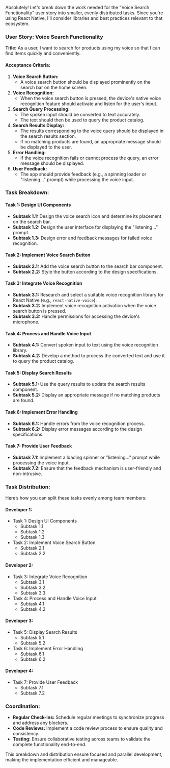 Absolutely! Let's break down the work needed for the "Voice Search Functionality" user story into smaller, evenly distributed tasks. Since you're using React Native, I'll consider libraries and best practices relevant to that ecosystem.

### User Story: Voice Search Functionality

**Title:** As a user, I want to search for products using my voice so that I can find items quickly and conveniently.

#### Acceptance Criteria:

1. **Voice Search Button:**
   - A voice search button should be displayed prominently on the search bar on the home screen.
2. **Voice Recognition:**
   - When the voice search button is pressed, the device's native voice recognition feature should activate and listen for the user's input.
3. **Search Query Processing:**
   - The spoken input should be converted to text accurately.
   - The text should then be used to query the product catalog.
4. **Search Results Display:**
   - The results corresponding to the voice query should be displayed in the search results section.
   - If no matching products are found, an appropriate message should be displayed to the user.
5. **Error Handling:**
   - If the voice recognition fails or cannot process the query, an error message should be displayed.
6. **User Feedback:**
   - The app should provide feedback (e.g., a spinning loader or "listening..." prompt) while processing the voice input.

### Task Breakdown:

#### Task 1: Design UI Components

- **Subtask 1.1:** Design the voice search icon and determine its placement on the search bar.
- **Subtask 1.2:** Design the user interface for displaying the "listening..." prompt.
- **Subtask 1.3:** Design error and feedback messages for failed voice recognition.

#### Task 2: Implement Voice Search Button

- **Subtask 2.1:** Add the voice search button to the search bar component.
- **Subtask 2.2:** Style the button according to the design specifications.

#### Task 3: Integrate Voice Recognition

- **Subtask 3.1:** Research and select a suitable voice recognition library for React Native (e.g., `react-native-voice`).
- **Subtask 3.2:** Implement voice recognition activation when the voice search button is pressed.
- **Subtask 3.3:** Handle permissions for accessing the device's microphone.

#### Task 4: Process and Handle Voice Input

- **Subtask 4.1:** Convert spoken input to text using the voice recognition library.
- **Subtask 4.2:** Develop a method to process the converted text and use it to query the product catalog.

#### Task 5: Display Search Results

- **Subtask 5.1:** Use the query results to update the search results component.
- **Subtask 5.2:** Display an appropriate message if no matching products are found.

#### Task 6: Implement Error Handling

- **Subtask 6.1:** Handle errors from the voice recognition process.
- **Subtask 6.2:** Display error messages according to the design specifications.

#### Task 7: Provide User Feedback

- **Subtask 7.1:** Implement a loading spinner or "listening..." prompt while processing the voice input.
- **Subtask 7.2:** Ensure that the feedback mechanism is user-friendly and non-intrusive.

### Task Distribution:

Here’s how you can split these tasks evenly among team members:

#### Developer 1:

- Task 1: Design UI Components
  - Subtask 1.1
  - Subtask 1.2
  - Subtask 1.3
- Task 2: Implement Voice Search Button
  - Subtask 2.1
  - Subtask 2.2

#### Developer 2:

- Task 3: Integrate Voice Recognition
  - Subtask 3.1
  - Subtask 3.2
  - Subtask 3.3
- Task 4: Process and Handle Voice Input
  - Subtask 4.1
  - Subtask 4.2

#### Developer 3:

- Task 5: Display Search Results
  - Subtask 5.1
  - Subtask 5.2
- Task 6: Implement Error Handling
  - Subtask 6.1
  - Subtask 6.2

#### Developer 4:

- Task 7: Provide User Feedback
  - Subtask 7.1
  - Subtask 7.2

### Coordination:

- **Regular Check-ins:** Schedule regular meetings to synchronize progress and address any blockers.
- **Code Reviews:** Implement a code review process to ensure quality and consistency.
- **Testing:** Ensure collaborative testing across teams to validate the complete functionality end-to-end.

This breakdown and distribution ensure focused and parallel development, making the implementation efficient and manageable.
